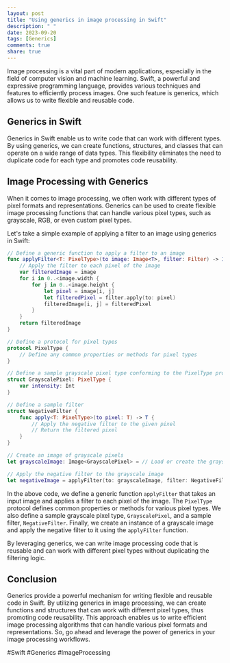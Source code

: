 ```yaml
---
layout: post
title: "Using generics in image processing in Swift"
description: " "
date: 2023-09-20
tags: [Generics]
comments: true
share: true
---
```


Image processing is a vital part of modern applications, especially in the field of computer vision and machine learning. Swift, a powerful and expressive programming language, provides various techniques and features to efficiently process images. One such feature is generics, which allows us to write flexible and reusable code.

## Generics in Swift

Generics in Swift enable us to write code that can work with different types. By using generics, we can create functions, structures, and classes that can operate on a wide range of data types. This flexibility eliminates the need to duplicate code for each type and promotes code reusability.

## Image Processing with Generics

When it comes to image processing, we often work with different types of pixel formats and representations. Generics can be used to create flexible image processing functions that can handle various pixel types, such as grayscale, RGB, or even custom pixel types.

Let's take a simple example of applying a filter to an image using generics in Swift:

```swift
// Define a generic function to apply a filter to an image
func applyFilter<T: PixelType>(to image: Image<T>, filter: Filter) -> Image<T> {
    // Apply the filter to each pixel of the image
    var filteredImage = image
    for i in 0..<image.width {
        for j in 0..<image.height {
            let pixel = image[i, j]
            let filteredPixel = filter.apply(to: pixel)
            filteredImage[i, j] = filteredPixel
        }
    }
    return filteredImage
}

// Define a protocol for pixel types
protocol PixelType {
    // Define any common properties or methods for pixel types
}

// Define a sample grayscale pixel type conforming to the PixelType protocol
struct GrayscalePixel: PixelType {
    var intensity: Int
}

// Define a sample filter
struct NegativeFilter {
    func apply<T: PixelType>(to pixel: T) -> T {
        // Apply the negative filter to the given pixel
        // Return the filtered pixel
    }
}

// Create an image of grayscale pixels
let grayscaleImage: Image<GrayscalePixel> = // Load or create the grayscale image

// Apply the negative filter to the grayscale image
let negativeImage = applyFilter(to: grayscaleImage, filter: NegativeFilter())
```

In the above code, we define a generic function `applyFilter` that takes an input image and applies a filter to each pixel of the image. The `PixelType` protocol defines common properties or methods for various pixel types. We also define a sample grayscale pixel type, `GrayscalePixel`, and a sample filter, `NegativeFilter`. Finally, we create an instance of a grayscale image and apply the negative filter to it using the `applyFilter` function.

By leveraging generics, we can write image processing code that is reusable and can work with different pixel types without duplicating the filtering logic.

## Conclusion

Generics provide a powerful mechanism for writing flexible and reusable code in Swift. By utilizing generics in image processing, we can create functions and structures that can work with different pixel types, thus promoting code reusability. This approach enables us to write efficient image processing algorithms that can handle various pixel formats and representations. So, go ahead and leverage the power of generics in your image processing workflows. 

#Swift #Generics #ImageProcessing